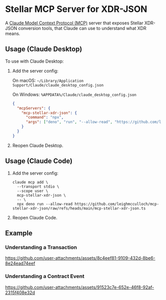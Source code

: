 # Stellar MCP Server for XDR-JSON

A [Claude Model Context Protocol (MCP)] server that exposes Stellar XDR-JSON conversion tools, that Claude can use to understand what XDR means. 

[Claude Model Context Protocol (MCP)]: https://www.claudemcp.com/

## Usage (Claude Desktop)

To use with Claude Desktop:

1. Add the server config:

   On macOS: `~/Library/Application Support/Claude/claude_desktop_config.json`

   On Windows: `%APPDATA%/Claude/claude_desktop_config.json`

   ```json
   {
     "mcpServers": {
       "mcp-stellar-xdr-json": {
         "command": "npx",
         "args": ["deno", "run", "--allow-read", "https://github.com/leighmcculloch/mcp-stellar-xdr-json/raw/refs/heads/main/mcp-stellar-xdr-json.ts"]
       }
     }
   }
   ```

2. Reopen Claude Desktop. 

## Usage (Claude Code)

1. Add the server config:

   ```
   claude mcp add \
     --transport stdio \
     --scope user \
     mcp-stellar-xdr-json \
     -- \
     npx deno run --allow-read https://github.com/leighmcculloch/mcp-stellar-xdr-json/raw/refs/heads/main/mcp-stellar-xdr-json.ts
   ```

2. Reopen Claude Code.

## Example

### Understanding a Transaction

https://github.com/user-attachments/assets/8c4eef81-9109-432d-8be6-8e24ead74eef

### Understanding a Contract Event

https://github.com/user-attachments/assets/91523c7e-652e-46f8-92af-2315f408e32d

